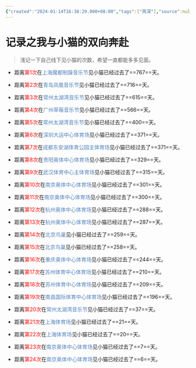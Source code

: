 ```yaml
---
{"created":"2024-01-14T16:38:29.000+08:00","tags":["周深"],"source":null,"aliases":"线下与周深见面的记录","author":"誉奕","read":null,"dg-publish":true,"dg-path":"漂亮小猫/记录之我与小猫的双向奔赴.md","permalink":"/漂亮小猫/记录之我与小猫的双向奔赴/","dgPassFrontmatter":true,"updated":"2025-06-07T22:28:30.574+08:00"}
---
```


# 记录之我与小猫的双向奔赴
>浅记一下自己线下见小猫的次数，希望一直都能多多见面。



- 距离<font color=#ff0000>第1次</font>在<font color="#4f81bd">上海魔都制躁音乐节</font>见小猫已经过去了==767==天。

- 距离<font color=#ff0000>第2次</font>在<font color="#4f81bd">青岛凤凰音乐节</font>见小猫已经过去了==716==天。

- 距离<font color=#ff0000>第3次</font>在<font color="#4f81bd">常州太湖湾音乐节</font>见小猫已经过去了==615==天。

- 距离<font color=#ff0000>第4次</font>在<font color="#4f81bd">广州草莓音乐节</font>见小猫已经过去了==566==天。
- 距离<font color=#ff0000>第5次</font>在<font color="#4f81bd">常州太湖湾音乐节</font>见小猫已经过去了==400==天。
- 距离<font color=#ff0000>第6次</font>在<font color="#4f81bd">深圳大运中心体育场</font>见小猫已经过去了==371==天。
- 距离<font color=#ff0000>第7次</font>在<font color="#4f81bd">成都东安湖体育公园主体育场</font>见小猫已经过去了==371==天。
- 距离<font color=#ff0000>第8次</font>在<font color="#4f81bd">贵阳奥体中心体育场</font>见小猫已经过去了==329==天。
- 距离<font color=#ff0000>第9次</font>在<font color="#4f81bd">武汉体育中心主体育场</font>见小猫已经过去了==315==天。
- 距离<font color=#ff0000>第10次</font>在<font color="#4f81bd">南京奥体中心体育场</font>见小猫已经过去了==301==天。
- 距离<font color=#ff0000>第11次</font>在<font color="#4f81bd">南京奥体中心体育场</font>见小猫已经过去了==300==天。
- 距离<font color=#ff0000>第12次</font>在<font color="#4f81bd">杭州奥体中心体育场</font>见小猫已经过去了==288==天。
- 距离<font color=#ff0000>第13次</font>在<font color="#4f81bd">杭州奥体中心体育场</font>见小猫已经过去了==287==天。
- 距离<font color=#ff0000>第14次</font>在<font color="#4f81bd">北京鸟巢</font>见小猫已经过去了==259==天。
- 距离<font color=#ff0000>第15次</font>在<font color="#4f81bd">北京鸟巢</font>见小猫已经过去了==258==天。
- 距离<font color=#ff0000>第16次</font>在<font color="#4f81bd">重庆奥体中心体育场</font>见小猫已经过去了==244==天。
- 距离<font color=#ff0000>第17次</font>在<font color="#4f81bd">苏州体育中心体育场</font>见小猫已经过去了==210==天。
- 距离<font color=#ff0000>第18次</font>在<font color="#4f81bd">苏州体育中心体育场</font>见小猫已经过去了==209==天。
- 距离<font color=#ff0000>第19次</font>在<font color="#4f81bd">南昌国际体育中心体育场</font>见小猫已经过去了==196==天。

- 距离<font color=#ff0000>第20次</font>在<font color="#4f81bd">常州太湖湾音乐节</font>见小猫已经过去了==37==天。
- 距离<font color=#ff0000>第21次</font>在<font color="#4f81bd">上海体育场</font>见小猫已经过去了==21==天。
- 距离<font color=#ff0000>第22次</font>在<font color="#4f81bd">上海体育场</font>见小猫已经过去了==20==天。
- 距离<font color=#ff0000>第23次</font>在<font color="#4f81bd">南京奥体中心体育场</font>见小猫已经过去了==7==天。
- 距离<font color=#ff0000>第24次</font>在<font color="#4f81bd">南京奥体中心体育场</font>见小猫已经过去了==6==天。